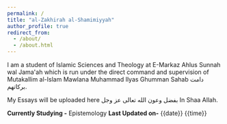 ```yaml
---
permalink: /
title: "al-Zakhirah al-Shamimiyyah"
author_profile: true
redirect_from: 
  - /about/
  - /about.html
---
```

I am a student of Islamic Sciences and Theology at E-Markaz Ahlus Sunnah wal Jama'ah which is run under the direct command and supervision of Mutakallim al-Islam Mawlana Muhammad Ilyas Ghumman Sahab دامت برکاتهم. 

My Essays will be uploaded here بفضل وعون الله تعالی عز وجل In Shaa Allah. 

**Currently Studying -** Epistemology 
**Last Updated on-** {{date}} {{time}}

